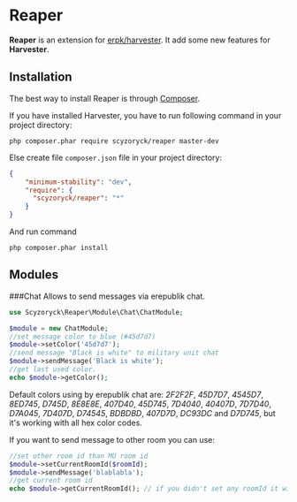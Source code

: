 Reaper
======

**Reaper** is an extension for [erpk/harvester](https://github.com/erpk/harvester/). It add some new features for **Harvester**.


Installation
------------

The best way to install Reaper is through [Composer](http://getcomposer.org/).

If you have installed Harvester, you have to run following command in your project directory:

``` php composer.phar require scyzoryck/reaper master-dev ```

Else create file `composer.json` file in your project directory:

```json
{
    "minimum-stability": "dev",
    "require": {
      "scyzoryck/reaper": "*"
    }
}
```
And run command

``` php composer.phar install ```

Modules
-------

###Chat
Allows to send messages via erepublik chat. 
```php
use Scyzoryck\Reaper\Module\Chat\ChatModule;

$module = new ChatModule;
//set message color to blue (#45d7d7)
$module->setColor('45d7d7');
//send message "Black is white" to military unit chat
$module->sendMessage('Black is white');
//get last used color. 
echo $module->getColor();
```
Default colors using by erepublik chat are: *2F2F2F*, *45D7D7*, *4545D7*, *8ED745*, *D745D*, *8E8E8E*, *407D40*, *45D745*, *7D4040*, *40407D*, *7D7D40*, *D7A045*, *7D407D*, *D74545*, *BDBDBD*, *407D7D*, *DC93DC* and *D7D745*, but it's working with all hex color codes. 

If you want to send message to other room you can use:
```php
//set other room id than MU room id
$module->setCurrentRoomId($roomId);
$module->sendMessage('blablabla');
//get current room id
echo $module->getCurrentRoomId(); // if you didn't set any roomId it will display MU room id
```


